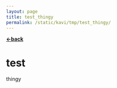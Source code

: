 ```yaml
---
layout: page
title: test_thingy
permalink: /static/kavi/tmp/test_thingy/
---
```


[**<-back**](/static/kavi/tmp)  
# test

thingy